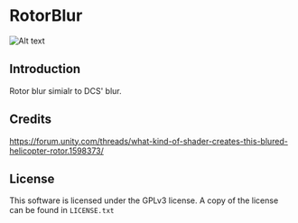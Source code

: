 

# RotorBlur

![Alt text](https://github.com/zulugithub/HoverHere/blob/main/RotorBlur.png?raw=true "Title")

## Introduction

Rotor blur simialr to DCS' blur.

## Credits

https://forum.unity.com/threads/what-kind-of-shader-creates-this-blured-helicopter-rotor.1598373/

## License

This software is licensed under the GPLv3 license. A copy of the license can
be found in `LICENSE.txt`



